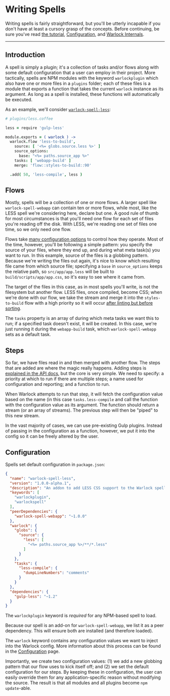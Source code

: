 # Writing Spells

Writing spells is fairly straightforward, but you'll be utterly incapable if you don't have at least
a cursory grasp of the concepts. Before continuing, be sure you've read [the
tutorial](#/guide/tutorial), [Configuration](#/guide/configuration), and [Warlock
Internals](#/guide/warlock-internals).

---

## Introduction

A spell is simply a plugin; it's a collection of tasks and/or flows along with some default
configuration that a user can employ in their project. More tactically, spells are NPM modules with
the keyword `warlockplugin` which also have one or more files in a `plugins` folder; each of these
files is a module that exports a function that takes the current `warlock` instance as its argument.
As long as a spell is installed, these functions will automatically be executed.

As an example, we'll consider [`warlock-spell-less`](/ngbp/spell-less):

```coffee
# plugins/less.coffee

less = require 'gulp-less'

module.exports = ( warlock ) ->
  warlock.flow 'less-to-build',
    source: [ '<%= globs.source.less %>' ]
    source_options:
      base: "<%= paths.source_app %>"
    tasks: [ 'webapp-build' ]
    merge: 'flow::styles-to-build::90'

  .add( 50, 'less-compile', less )
```

## Flows

Mostly, spells will be a collection of one or more flows. A larger spell like `warlock-spell-webapp`
can contain ten or more flows, while most, like the LESS spell we're considering here, declare but
one. A good rule of thumb for most circumstances is that you'll need one flow for each set of files
you're reading off the disk. With LESS, we're reading one set of files one time, so we only need one
flow.

Flows take [many configuration options](#/api/warlock.flow) to control how they operate. Most of the
time, however, you'll be following a simple pattern: you specify the source of your files, where
they end up, and during what meta task(s) you want to run.  In this example, source of the files is
a globbing pattern. Because we're writing the files out again, it's nice to know which resulting
file came from which source file; specifying a `base` in `source_options` keeps the relative path,
so `src/app/app.less` will be built to `build/scripts/app/app.css`, so it's easy to see where it
came from.

The target of the files in this case, as in most spells you'll write, is not the filesystem but
another flow. LESS files, once compiled, become CSS; when we're done with our flow, we take the
stream and merge it into the `styles-to-build` flow with a high priority so it will occur [after
linting but before
sorting](https://github.com/ngbp/spell-webapp/blob/master/plugins/styles.coffee#L27).

The `tasks` property is an array of during which meta tasks we want this to run; if a specified task
doesn't exist, it will be created. In this case, we're just running it during the `webapp-build`
task, which `warlock-spell-webapp` sets as a default task.

## Steps

So far, we have files read in and then merged with another flow. The steps that are added are where
the magic really happens. Adding steps is [explained in the API docs](#/api/warlock.flow), but the
core is very simple. We need to specify: a priority at which to run if there are multiple steps; a
name used for configuration and reporting; and a function to run.

When Warlock attempts to run that step, it will fetch the configuration value based on the name (in
this case `tasks.less-compile` and call the function with the configuration value as its argument.
The function should return a stream (or an array of streams). The previous step will then be "piped"
to this new stream. 

In the vast majority of cases, we can use pre-existing Gulp plugins. Instead of passing in the
configuration as a function, however, we put it into the config so it can be freely altered by the
user.

## Configuration

Spells set default configuration in `package.json`:

```json
{
  "name": "warlock-spell-less",
  "version": "1.0.0-alpha.1",
  "description": "An addon to add LESS CSS support to the Warlock spell for managing client-side webapps.",
  "keywords": [
    "warlockplugin",
    "warlockspell"
  ],
  "peerDependencies": {
    "warlock-spell-webapp": "~1.0.0"
  },
  "warlock": {
    "globs": {
      "source": {
        "less": [
          "<%= paths.source_app %>/**/*.less"
        ]
      }
    },
    "tasks": {
      "less-compile": {
        "dumpLineNumbers": "comments"
      }
    }
  },
  "dependencies": {
    "gulp-less": "~1.2"
  }
}
```

The `warlockplugin` keyword is *required* for any NPM-based spell to load.

Because our spell is an add-on for `warlock-spell-webapp`, we list it as a peer dependency. This
will ensure both are installed (and therefore loaded).

The `warlock` keyword contains any configuration values we want to inject into the Warlock config.
More information about this process can be found in the [Configuration](#/guide/configuration) page.

Importantly, we create two configuration values: (1) we add a new globbing pattern that our flow
uses to kick itself off; and (2) we set the default configuration for our steps. By keeping these in
configuration, the user can easily override them for any application-specific reason without
modifying the source. The result is that all modules and all plugins become `npm update`-able.

